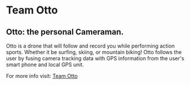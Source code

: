 Team Otto
========

Otto: the personal Cameraman. 
-----------------------------

Otto is a drone that will follow and record you while performing action sports. Whether it be surfing, skiing, or mountain biking! Otto follows the user by fusing camera tracking data with GPS information from the user's smart phone and local GPS unit.


For more info visit: [Team Otto](http://daringfireball.net/projects/markdown/) 